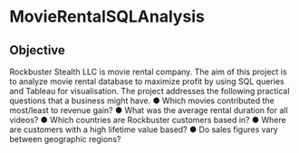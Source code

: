 # MovieRentalSQLAnalysis
## Objective
Rockbuster Stealth LLC is movie rental company. The aim of this project is to analyze movie rental database to maximize profit by using SQL queries and Tableau for visualisation.
The project addresses the following practical questions that a business might have.
● Which movies contributed the most/least to revenue gain?
● What was the average rental duration for all videos?
● Which countries are Rockbuster customers based in?
● Where are customers with a high lifetime value based?
● Do sales figures vary between geographic regions?
